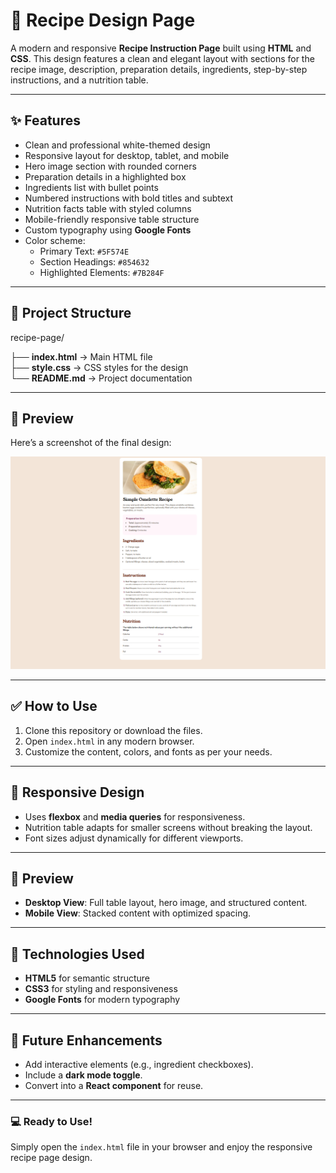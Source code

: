 # 🍳 Recipe Design Page

A modern and responsive **Recipe Instruction Page** built using **HTML** and **CSS**. This design features a clean and elegant layout with sections for the recipe image, description, preparation details, ingredients, step-by-step instructions, and a nutrition table.

---

## ✨ Features

- Clean and professional white-themed design
- Responsive layout for desktop, tablet, and mobile
- Hero image section with rounded corners
- Preparation details in a highlighted box
- Ingredients list with bullet points
- Numbered instructions with bold titles and subtext
- Nutrition facts table with styled columns
- Mobile-friendly responsive table structure
- Custom typography using **Google Fonts**
- Color scheme:  
  - Primary Text: `#5F574E`  
  - Section Headings: `#854632`  
  - Highlighted Elements: `#7B284F`

---

## 📂 Project Structure

recipe-page/

├── **index.html** → Main HTML file  
├── **style.css** → CSS styles for the design  
└── **README.md** → Project documentation  

---
## 🎨 Preview

Here’s a screenshot of the final design:

![Recipe Design Page Screenshot](./Screenshot1.png)

---

## ✅ How to Use

1. Clone this repository or download the files.
2. Open `index.html` in any modern browser.
3. Customize the content, colors, and fonts as per your needs.

---

## 📱 Responsive Design

- Uses **flexbox** and **media queries** for responsiveness.
- Nutrition table adapts for smaller screens without breaking the layout.
- Font sizes adjust dynamically for different viewports.

---

## 🎨 Preview

- **Desktop View**: Full table layout, hero image, and structured content.
- **Mobile View**: Stacked content with optimized spacing.

---

## 🔧 Technologies Used

- **HTML5** for semantic structure
- **CSS3** for styling and responsiveness
- **Google Fonts** for modern typography

---

## 📌 Future Enhancements

- Add interactive elements (e.g., ingredient checkboxes).
- Include a **dark mode toggle**.
- Convert into a **React component** for reuse.

---

### 💻 Ready to Use!
Simply open the `index.html` file in your browser and enjoy the responsive recipe page design.
